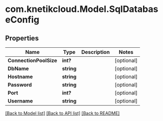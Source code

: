# com.knetikcloud.Model.SqlDatabaseConfig
## Properties

Name | Type | Description | Notes
------------ | ------------- | ------------- | -------------
**ConnectionPoolSize** | **int?** |  | [optional] 
**DbName** | **string** |  | [optional] 
**Hostname** | **string** |  | [optional] 
**Password** | **string** |  | [optional] 
**Port** | **int?** |  | [optional] 
**Username** | **string** |  | [optional] 

[[Back to Model list]](../README.md#documentation-for-models) [[Back to API list]](../README.md#documentation-for-api-endpoints) [[Back to README]](../README.md)

